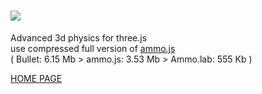 [<img src="http://lo-th.github.io/Ammo.lab/logo.jpg"/>](http://lo-th.github.io/Ammo.lab/)
========

Advanced 3d physics for three.js<br>
use compressed full version of [ammo.js](https://github.com/kripken/ammo.js)<br>
( Bullet: 6.15 Mb > ammo.js: 3.53 Mb > Ammo.lab: 555 Kb )<br>

[HOME PAGE](http://lo-th.github.io/Ammo.lab/)<br>
